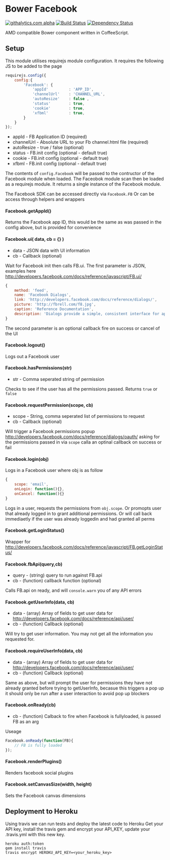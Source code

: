 # Bower Facebook
[![githalytics.com alpha](https://cruel-carlota.pagodabox.com/917637450c836ec0373668c8df3c3d06 "githalytics.com")](http://githalytics.com/thomaswelton/bower-facebook)
[![Build Status](https://travis-ci.org/thomaswelton/bower-facebook.png)](https://travis-ci.org/thomaswelton/bower-facebook)
[![Dependency Status](https://david-dm.org/thomaswelton/bower-facebook.png)](https://david-dm.org/thomaswelton/bower-facebook)


AMD compatible Bower component written in CoffeeScript.


## Setup

This module utilises requirejs module configuration. It requires the following JS to be added to the page

```javascript
requirejs.config({
	config:{
		'Facebook': {
			'appId'      	: 'APP_ID',
			'channelUrl'	: 'CHANNEL_URL',
			'autoResize'	: false	,
			'status'     	: true,
			'cookie'     	: true,
			'xfbml'			: true,
		}
	}
});
```

* appId - FB Application ID (required)
* channelUrl - Absolute URL to your Fb channel.html file (required)
* autoResize - true / false (optional)
* status - FB.init config (optional - default true)
* cookie - FB.init config (optional - default true)
* xfbml - FB.init config (optional - default true)

The contents of `config.Facebook` will be passed to the contructor of the Facebook module when loaded.
The Faceobok module scan then be loaded as a requirejs module. It returns a single instance of the Facebook module.

The Facebook SDK can be accessed directly via `Facebook.FB`
Or can be access through helpers and wrappers



#### Facebook.getAppId()

Returns the Facebook app ID, this would be the same as was passed in the config above, but is provided for convenience

#### Facebook.ui( data, cb = {} )

- data - JSON data with UI information
- cb - Callback (optional)

Wait for Facebook init then calls FB.ui. The first parameter is JSON, examples here http://developers.facebook.com/docs/reference/javascript/FB.ui/

```javascript
{
    method: 'feed',
    name: 'Facebook Dialogs',
    link: 'http://developers.facebook.com/docs/reference/dialogs/',
    picture: 'http://fbrell.com/f8.jpg',
    caption: 'Reference Documentation',
    description: 'Dialogs provide a simple, consistent interface for applications to interface with users.'
}
```

The second parameter is an optional callback fire on success or cancel of the UI


#### Facebook.logout()

Logs out a Facebook user


#### Facebook.hasPermissions(str)

- str - Comma seperated string of permission

Checks to see if the user has all the permissions passed. Returns `true` or `false`

#### Facebook.requestPermission(scope, cb)

- scope - String, comma seperated list of permissions to request
- cb - Callback (optional)

Will trigger a Facebook permissions popup http://developers.facebook.com/docs/reference/dialogs/oauth/ asking for the permissions passed in via `scope` calla an optinal callback on success or fail

#### Facebook.login(obj)

Logs in a Facebook user where obj is as follow

```javascript
{
	scope: 'email',
	onLogin: function(){},
	onCancel: function(){}
}
```

Logs in a user, requests the permissions from `obj.scope`. Or promopts user that already logged in to grant additional permissions. Or will call back immediaetly if the user was already loggedin and had granted all perms


#### Facebook.getLoginStatus()

Wrapper for http://developers.facebook.com/docs/reference/javascript/FB.getLoginStatus/

#### Facebook.fbApi(query,cb)

- query - (string) query to run against FB.api
- cb - (function) callback function (optional)

Calls FB.api on ready, and will `console.warn` you of any API errors


#### Facebook.getUserInfo(data, cb)

- data - (array) Array of fields to get user data for http://developers.facebook.com/docs/reference/api/user/
- cb - (function) Callback (optional)

Will try to get user information. You may not get all the information you requested for.

#### Facebook.requireUserInfo(data, cb)

- data - (array) Array of fields to get user data for http://developers.facebook.com/docs/reference/api/user/
- cb - (function) Callback (optional)

Same as above, but will prompt the user for permissions they have not already granted before trying to getUserInfo, becasue this triggers a pop up it should only be run after a user interaction to avoid pop up blockers


#### Facebook.onReady(cb)

- cb - (function) Calback to fire when Facebook is fullyloaded, is passed FB as an arg

Useage

```javascript
Facebook.onReady(function(FB){
	// FB is fully loaded
});
```


#### Facebook.renderPlugins()

Renders facebook social plugins

#### Facebook.setCanvasSize(width, height)

Sets the Facebook canvas dimensions


## Deployment to Heroku

Using travis we can run tests and deploy the latest code to Heroku
Get your API key, install the travis gem and encrypt your API_KEY, update your .travis.yml with this new key.

```
heroku auth:token
gem install travis
travis encrypt HEROKU_API_KEY=<your_heroku_key>
```
